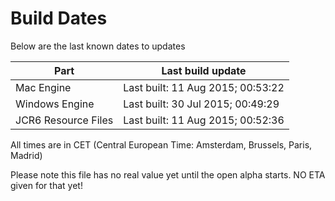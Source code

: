 # Build Dates

Below are the last known dates to updates

Part | Last build update
-----|-----
Mac Engine | Last built: 11 Aug 2015; 00:53:22
Windows Engine | Last built: 30 Jul 2015; 00:49:29
JCR6 Resource Files | Last built: 11 Aug 2015; 00:52:36
All times are in CET (Central European Time: Amsterdam, Brussels, Paris, Madrid)


Please note this file has no real value yet until the open alpha starts. NO ETA given for that yet!

